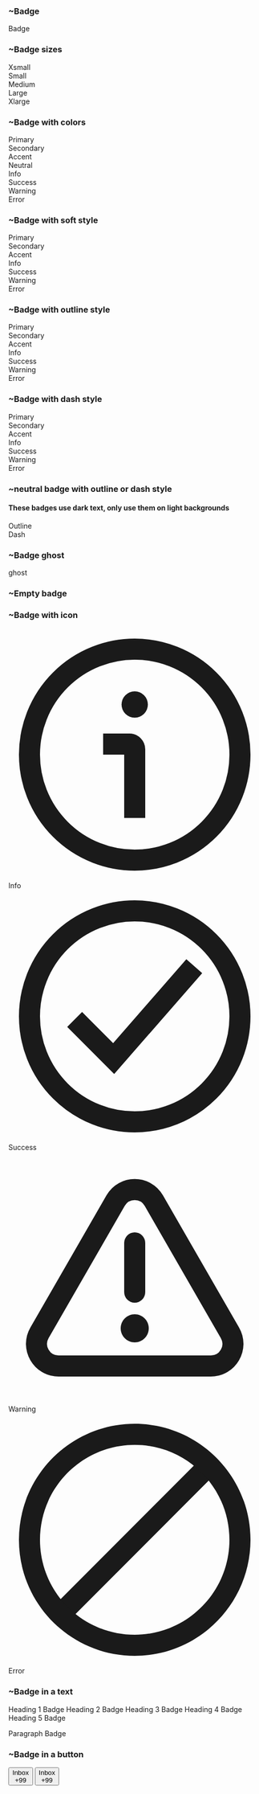 



### ~Badge
<span class="badge">Badge</span>



### ~Badge sizes
<div class="badge badge-xs">Xsmall</div>
<div class="badge badge-sm">Small</div>
<div class="badge badge-md">Medium</div>
<div class="badge badge-lg">Large</div>
<div class="badge badge-xl">Xlarge</div>



### ~Badge with colors
<div class="badge badge-primary">Primary</div>
<div class="badge badge-secondary">Secondary</div>
<div class="badge badge-accent">Accent</div>
<div class="badge badge-neutral">Neutral</div>
<div class="badge badge-info">Info</div>
<div class="badge badge-success">Success</div>
<div class="badge badge-warning">Warning</div>
<div class="badge badge-error">Error</div>



### ~Badge with soft style
<div class="badge badge-soft badge-primary">Primary</div>
<div class="badge badge-soft badge-secondary">Secondary</div>
<div class="badge badge-soft badge-accent">Accent</div>
<div class="badge badge-soft badge-info">Info</div>
<div class="badge badge-soft badge-success">Success</div>
<div class="badge badge-soft badge-warning">Warning</div>
<div class="badge badge-soft badge-error">Error</div>



### ~Badge with outline style
<div class="badge badge-outline badge-primary">Primary</div>
<div class="badge badge-outline badge-secondary">Secondary</div>
<div class="badge badge-outline badge-accent">Accent</div>
<div class="badge badge-outline badge-info">Info</div>
<div class="badge badge-outline badge-success">Success</div>
<div class="badge badge-outline badge-warning">Warning</div>
<div class="badge badge-outline badge-error">Error</div>




### ~Badge with dash style
<div class="badge badge-dash badge-primary">Primary</div>
<div class="badge badge-dash badge-secondary">Secondary</div>
<div class="badge badge-dash badge-accent">Accent</div>
<div class="badge badge-dash badge-info">Info</div>
<div class="badge badge-dash badge-success">Success</div>
<div class="badge badge-dash badge-warning">Warning</div>
<div class="badge badge-dash badge-error">Error</div>



### ~neutral badge with outline or dash style
#### These badges use dark text, only use them on light backgrounds
<div class="bg-white p-6 w-full lg:-my-6 rounded-box flex gap-2 justify-center">
  <div class="badge badge-neutral badge-outline">Outline</div>
  <div class="badge badge-neutral badge-dash">Dash</div>
</div>



### ~Badge ghost
<div class="badge badge-ghost">ghost</div>



### ~Empty badge
<div class="badge badge-primary badge-lg"></div>
<div class="badge badge-primary badge-md"></div>
<div class="badge badge-primary badge-sm"></div>
<div class="badge badge-primary badge-xs"></div>




### ~Badge with icon
<div class="badge badge-info">
  <svg class="size-[1em]" xmlns="http://www.w3.org/2000/svg" viewBox="0 0 24 24"><g fill="currentColor" stroke-linejoin="miter" stroke-linecap="butt"><circle cx="12" cy="12" r="10" fill="none" stroke="currentColor" stroke-linecap="square" stroke-miterlimit="10" stroke-width="2"></circle><path d="m12,17v-5.5c0-.276-.224-.5-.5-.5h-1.5" fill="none" stroke="currentColor" stroke-linecap="square" stroke-miterlimit="10" stroke-width="2"></path><circle cx="12" cy="7.25" r="1.25" fill="currentColor" stroke-width="2"></circle></g></svg>
  Info
</div>
<div class="badge badge-success">
  <svg class="size-[1em]" xmlns="http://www.w3.org/2000/svg" viewBox="0 0 24 24"><g fill="currentColor" stroke-linejoin="miter" stroke-linecap="butt"><circle cx="12" cy="12" r="10" fill="none" stroke="currentColor" stroke-linecap="square" stroke-miterlimit="10" stroke-width="2"></circle><polyline points="7 13 10 16 17 8" fill="none" stroke="currentColor" stroke-linecap="square" stroke-miterlimit="10" stroke-width="2"></polyline></g></svg>
  Success
</div>
<div class="badge badge-warning">
  <svg class="size-[1em]" xmlns="http://www.w3.org/2000/svg" viewBox="0 0 18 18"><g fill="currentColor"><path d="M7.638,3.495L2.213,12.891c-.605,1.048,.151,2.359,1.362,2.359H14.425c1.211,0,1.967-1.31,1.362-2.359L10.362,3.495c-.605-1.048-2.119-1.048-2.724,0Z" fill="none" stroke="currentColor" stroke-linecap="round" stroke-linejoin="round" stroke-width="1.5"></path><line x1="9" y1="6.5" x2="9" y2="10" fill="none" stroke="currentColor" stroke-linecap="round" stroke-linejoin="round" stroke-width="1.5"></line><path d="M9,13.569c-.552,0-1-.449-1-1s.448-1,1-1,1,.449,1,1-.448,1-1,1Z" fill="currentColor" data-stroke="none" stroke="none"></path></g></svg>
  Warning
</div>
<div class="badge badge-error">
  <svg class="size-[1em]" xmlns="http://www.w3.org/2000/svg" viewBox="0 0 24 24"><g fill="currentColor"><rect x="1.972" y="11" width="20.056" height="2" transform="translate(-4.971 12) rotate(-45)" fill="currentColor" stroke-width="0"></rect><path d="m12,23c-6.065,0-11-4.935-11-11S5.935,1,12,1s11,4.935,11,11-4.935,11-11,11Zm0-20C7.038,3,3,7.037,3,12s4.038,9,9,9,9-4.037,9-9S16.962,3,12,3Z" stroke-width="0" fill="currentColor"></path></g></svg>
  Error
</div>




### ~Badge in a text
<div class="grid">
  <span class="text-xl font-semibold">
    Heading 1
    <span class="badge badge-xl">Badge</span>
  </span>
  <span class="text-lg font-semibold">
    Heading 2
    <span class="badge badge-lg">Badge</span>
  </span>
  <span class="text-base font-semibold">
    Heading 3
    <span class="badge badge-md">Badge</span>
  </span>
  <span class="text-sm font-semibold">
    Heading 4
    <span class="badge badge-sm">Badge</span>
  </span>
  <span class="text-xs font-semibold">
    Heading 5
    <span class="badge badge-xs">Badge</span>
  </span>
  <p class="text-xs">
    Paragraph
    <span class="badge badge-xs">Badge</span>
  </p>
</div>




### ~Badge in a button
<button class="btn">
  Inbox
  <div class="badge badge-sm">+99</div>
</button>
<button class="btn">
  Inbox
  <div class="badge badge-sm badge-secondary">+99</div>
</button>


